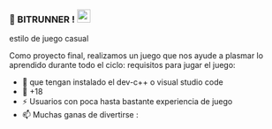 
### 👋 BITRUNNER !  <img src="https://github.com/TheDudeThatCode/TheDudeThatCode/blob/master/Assets/Earth.gif" width="24px">
estilo de juego casual
  
Como proyecto final, realizamos un juego que nos ayude a plasmar lo aprendido durante todo el ciclo:
requisitos para jugar el juego:

- 🔭 que tengan instalado el dev-c++ o visual studio code
- 👯 +18
- ⚡ Usuarios con poca hasta bastante experiencia de juego
- 📫 Muchas ganas de divertirse :
